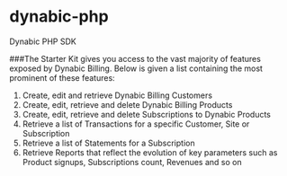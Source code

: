 dynabic-php
==============

Dynabic PHP SDK

###The Starter Kit gives you access to the vast majority of features exposed by Dynabic Billing. Below is given a list containing the most prominent of these features:
1. Create, edit and retrieve Dynabic Billing Customers
2. Create, edit,  retrieve and delete Dynabic Billing Products
3. Create, edit, retrieve and delete Subscriptions to Dynabic Products
4. Retrieve a  list of Transactions for a specific Customer, Site or Subscription
5. Retrieve a list of Statements for a Subscription
6. Retrieve Reports that reflect the evolution of key parameters such as Product signups, Subscriptions count, Revenues and so on

